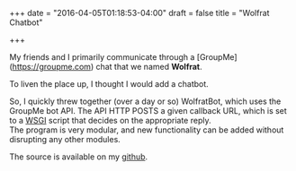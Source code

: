 +++
date = "2016-04-05T01:18:53-04:00"
draft = false
title = "Wolfrat Chatbot"

+++

My friends and I primarily communicate through a [GroupMe]
(https://groupme.com) chat that we named **Wolfrat**.  

To liven the place up, I thought I would add a chatbot.  

So, I quickly threw together (over a day or so) WolfratBot, which uses the
GroupMe bot API. The API HTTP POSTS a given callback URL, which is set to
a [WSGI](https://en.wikipedia.org/wiki/Web_Server_Gateway_Interface)
script that decides on the appropriate reply.  
The program is very modular, and new functionality can be added without
disrupting any other modules. 

The source is available on my [github](https://github.com/JohnathonNow/wolfratbot).

